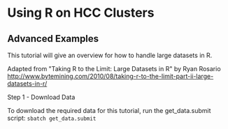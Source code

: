 # Using R on HCC Clusters
## Advanced Examples

This tutorial will give an overview for how to handle large datasets in R.

Adapted from "Taking R to the Limit: Large Datasets in R" by Ryan Rosario
http://www.bytemining.com/2010/08/taking-r-to-the-limit-part-ii-large-datasets-in-r/

Step 1 - Download Data

To download the required data for this tutorial, run the get_data.submit script:
`sbatch get_data.submit`





